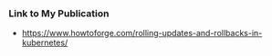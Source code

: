 ### Link to My Publication

-  https://www.howtoforge.com/rolling-updates-and-rollbacks-in-kubernetes/
